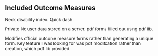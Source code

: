 ## Included Outcome Measures
Neck disability index.
Quick dash.

Private
No user data stored on a server.
pdf forms filled out using pdf lib.

Modifies official outcome measure forms rather than generating a unique form.
Key feature I was looking for was pdf modifcation rather than creation, which pdf lib provided.